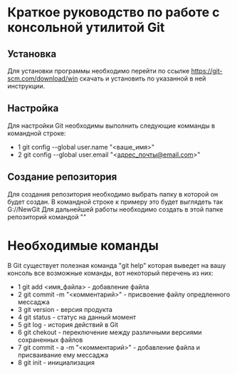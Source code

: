 # Краткое руководство по работе с консольной утилитой Git
## Установка
Для установки программы необходимо перейти по ссылке https://git-scm.com/download/win скачать и установить по указанной в ней инструкции.
## Настройка
Для настройки Git необходимы выполнить следующие комманды в командной строке:
* 1 git config --global user.name "<ваше_имя>"
* 2 git config --global user.email "<адрес_почты@email.com>"
## Создание репозитория
Для создания репозитория необходимо выбрать папку в которой он будет создан. В командной строке к примеру это будет выглядеть так G://NewGit
Для дальнейшей работы необходимо создать в этой папке репозиторий командой "<git init>"
# Необходимые команды
В Git существует полезная команда "git help" которая выведет на вашу консоль все возможные команды, вот некоторый перечень из них:
* 1 git add <имя_файла> - добавление файла
* 2 git commit -m "<комментарий>" - присвоение файлу опредленного мессаджа
* 3 git version - версия продукта
* 4 git status - статус на данный момент
* 5 git log - история действий в Git
* 6 git chekout - переключение между различными версиями сохраненных файлов
* 7 git commit - a -m "<комментарий>" - добавление файла и присваивание ему мессаджа
* 8 git init - инициализация